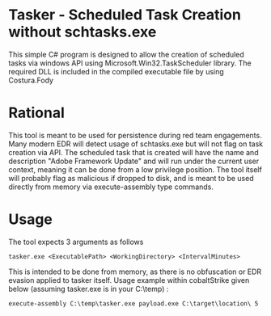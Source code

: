 # Tasker - Scheduled Task Creation without schtasks.exe
This simple C# program is designed to allow the creation of scheduled tasks via windows API using Microsoft.Win32.TaskScheduler library. The required DLL is included in the compiled executable file by using Costura.Fody

# Rational
This tool is meant to be used for persistence during red team engagements. Many modern EDR will detect usage of schtasks.exe but will not flag on task creation via API. The scheduled task that is created will have the name and description "Adobe Framework Update" and will run under the current user context, meaning it can be done from a low privilege position. The tool itself will probably flag as malicious if dropped to disk, and is meant to be used directly from memory via execute-assembly type commands.

# Usage
The tool expects 3 arguments as follows 

```tasker.exe <ExecutablePath> <WorkingDirectory> <IntervalMinutes>``` 

This is intended to be done from memory, as there is no obfuscation or EDR evasion applied to tasker itself. Usage example within cobaltStrike given below (assuming tasker.exe is in your C:\temp) : 

```execute-assembly C:\temp\tasker.exe payload.exe C:\target\location\ 5```
